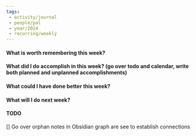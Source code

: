 ```yaml
---
tags:
 - activity/journal
 - people/pal
 - year/2024
 - recurring/weekly
---
```

#### What is worth remembering this week?
#### What did I do accomplish in this week? (go over todo and calendar, write both planned and unplanned accomplishments)

#### What could I have done better this week?

#### What will I do next week?

#### TODO
[] Go over orphan notes in Obsidian graph are see to establish connections



